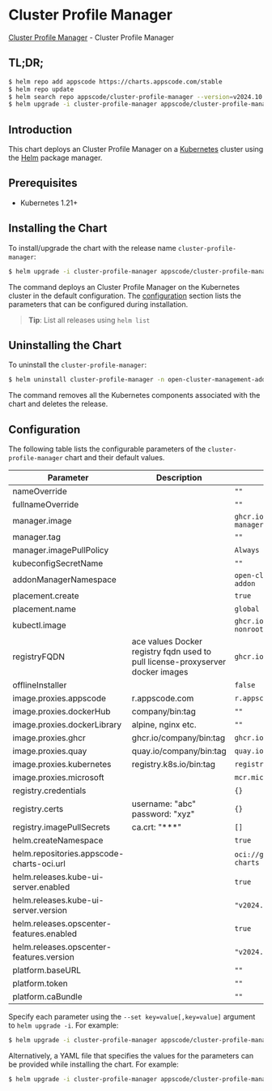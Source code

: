 # Cluster Profile Manager

[Cluster Profile Manager](https://github.com/kluster-manager/cluster-profile) - Cluster Profile Manager

## TL;DR;

```bash
$ helm repo add appscode https://charts.appscode.com/stable
$ helm repo update
$ helm search repo appscode/cluster-profile-manager --version=v2024.10.17
$ helm upgrade -i cluster-profile-manager appscode/cluster-profile-manager -n open-cluster-management-addon --create-namespace --version=v2024.10.17
```

## Introduction

This chart deploys an Cluster Profile Manager on a [Kubernetes](http://kubernetes.io) cluster using the [Helm](https://helm.sh) package manager.

## Prerequisites

- Kubernetes 1.21+

## Installing the Chart

To install/upgrade the chart with the release name `cluster-profile-manager`:

```bash
$ helm upgrade -i cluster-profile-manager appscode/cluster-profile-manager -n open-cluster-management-addon --create-namespace --version=v2024.10.17
```

The command deploys an Cluster Profile Manager on the Kubernetes cluster in the default configuration. The [configuration](#configuration) section lists the parameters that can be configured during installation.

> **Tip**: List all releases using `helm list`

## Uninstalling the Chart

To uninstall the `cluster-profile-manager`:

```bash
$ helm uninstall cluster-profile-manager -n open-cluster-management-addon
```

The command removes all the Kubernetes components associated with the chart and deletes the release.

## Configuration

The following table lists the configurable parameters of the `cluster-profile-manager` chart and their default values.

|                 Parameter                 |                                  Description                                   |                       Default                        |
|-------------------------------------------|--------------------------------------------------------------------------------|------------------------------------------------------|
| nameOverride                              |                                                                                | <code>""</code>                                      |
| fullnameOverride                          |                                                                                | <code>""</code>                                      |
| manager.image                             |                                                                                | <code>ghcr.io/kluster-manager/cluster-profile</code> |
| manager.tag                               |                                                                                | <code>""</code>                                      |
| manager.imagePullPolicy                   |                                                                                | <code>Always</code>                                  |
| kubeconfigSecretName                      |                                                                                | <code>""</code>                                      |
| addonManagerNamespace                     |                                                                                | <code>open-cluster-management-addon</code>           |
| placement.create                          |                                                                                | <code>true</code>                                    |
| placement.name                            |                                                                                | <code>global</code>                                  |
| kubectl.image                             |                                                                                | <code>ghcr.io/appscode/kubectl-nonroot:1.31</code>   |
| registryFQDN                              | ace values Docker registry fqdn used to pull license-proxyserver docker images | <code>ghcr.io</code>                                 |
| offlineInstaller                          |                                                                                | <code>false</code>                                   |
| image.proxies.appscode                    | r.appscode.com                                                                 | <code>r.appscode.com</code>                          |
| image.proxies.dockerHub                   | company/bin:tag                                                                | <code>""</code>                                      |
| image.proxies.dockerLibrary               | alpine, nginx etc.                                                             | <code>""</code>                                      |
| image.proxies.ghcr                        | ghcr.io/company/bin:tag                                                        | <code>ghcr.io</code>                                 |
| image.proxies.quay                        | quay.io/company/bin:tag                                                        | <code>quay.io</code>                                 |
| image.proxies.kubernetes                  | registry.k8s.io/bin:tag                                                        | <code>registry.k8s.io</code>                         |
| image.proxies.microsoft                   |                                                                                | <code>mcr.microsoft.com</code>                       |
| registry.credentials                      |                                                                                | <code>{}</code>                                      |
| registry.certs                            | username: "abc" password: "xyz"                                                | <code>{}</code>                                      |
| registry.imagePullSecrets                 | ca.crt: "***"                                                                  | <code>[]</code>                                      |
| helm.createNamespace                      |                                                                                | <code>true</code>                                    |
| helm.repositories.appscode-charts-oci.url |                                                                                | <code>oci://ghcr.io/appscode-charts</code>           |
| helm.releases.kube-ui-server.enabled      |                                                                                | <code>true</code>                                    |
| helm.releases.kube-ui-server.version      |                                                                                | <code>"v2024.8.21"</code>                            |
| helm.releases.opscenter-features.enabled  |                                                                                | <code>true</code>                                    |
| helm.releases.opscenter-features.version  |                                                                                | <code>"v2024.8.21"</code>                            |
| platform.baseURL                          |                                                                                | <code>""</code>                                      |
| platform.token                            |                                                                                | <code>""</code>                                      |
| platform.caBundle                         |                                                                                | <code>""</code>                                      |


Specify each parameter using the `--set key=value[,key=value]` argument to `helm upgrade -i`. For example:

```bash
$ helm upgrade -i cluster-profile-manager appscode/cluster-profile-manager -n open-cluster-management-addon --create-namespace --version=v2024.10.17 --set manager.image=ghcr.io/kluster-manager/cluster-profile
```

Alternatively, a YAML file that specifies the values for the parameters can be provided while
installing the chart. For example:

```bash
$ helm upgrade -i cluster-profile-manager appscode/cluster-profile-manager -n open-cluster-management-addon --create-namespace --version=v2024.10.17 --values values.yaml
```
